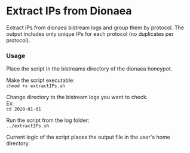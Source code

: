 # Extract IPs from Dionaea

Extract IPs from dionaea bistream logs and group them by protocol. The output includes only unique IPs for each protocol (no duplicates per protocol).

### Usage

Place the script in the bistreams directory of the dionaea honeypot.

Make the script executable: <br/>
```chmod +x extractIPs.sh```

Change directory to the bistream logs you want to check. <br/>
Ex: <br/>
```cd 2020-01-01```<br/>

Run the script from the log folder:<br/>
```../extractIPs.sh```<br/>

Current logic of the script places the output file in the user's home directory. 

